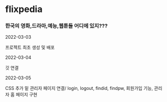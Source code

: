 # flixpedia

### 한국의 영화,드라마,예능,웹툰들 어디에 있지???



2022-03-03

프로젝트 최초 생성 및 배포



2022-03-04

깃 연결

2022-03-05

CSS 추가 밑 관리자 페이지 연결/ login, logout, findid, findpw, 회원가입 기능,  관리자 홈 페이지 구현 
